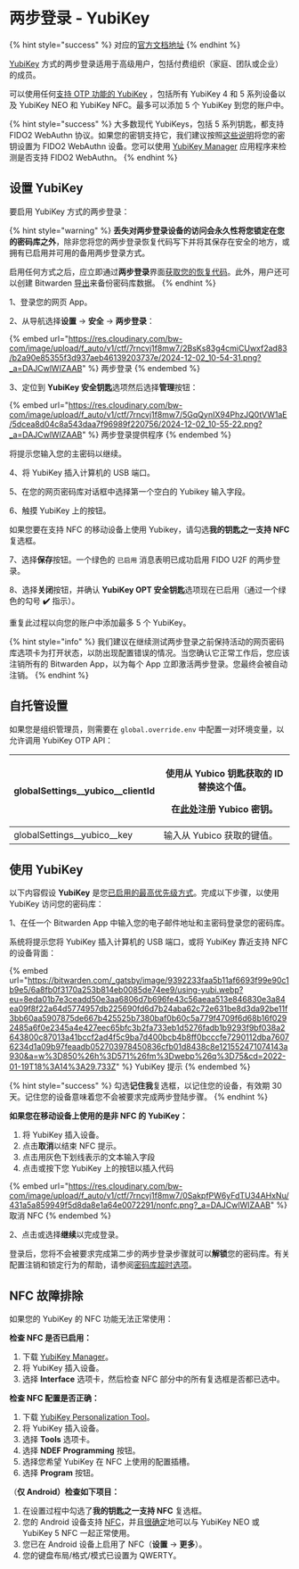 # 两步登录 - YubiKey

{% hint style="success" %}
对应的[官方文档地址](https://bitwarden.com/help/article/setup-two-step-login-yubikey/)
{% endhint %}

[YubiKey](https://www.yubico.com/) 方式的两步登录适用于高级用户，包括付费组织（家庭、团队或企业）的成员。

可以使用任何[支持 OTP 功能的 YubiKey](https://www.yubico.com/products/yubikey-hardware/compare-yubikeys/) ，包括所有 YubiKey 4 和 5 系列设备以及 YubiKey NEO 和 YubiKey NFC。最多可以添加 5 个 YubiKey 到您的账户中。

{% hint style="success" %}
大多数现代 YubiKeys，包括 5 系列钥匙，都支持 FIDO2 WebAuthn 协议。如果您的密钥支持它，我们建议按照[这些说明](two-step-login-via-fido.md)将您的密钥设置为 FIDO2 WebAuthn 设备。您可以使用 [YubiKey Manager](https://www.yubico.com/support/download/yubikey-manager/) 应用程序来检测是否支持 FIDO2 WebAuthn。
{% endhint %}

## 设置 YubiKey <a href="#setup-yubikey" id="setup-yubikey"></a>

要启用 YubiKey 方式的两步登录：

{% hint style="warning" %}
**丢失对两步登录设备的访问会永久性将您锁定在您的密码库之外**，除非您将您的两步登录恢复代码写下并将其保存在安全的地方，或拥有已启用并可用的备用两步登录方式。

启用任何方式之后，应立即通过**两步登录**界面[获取您的恢复代码](../recovery-codes.md)。此外，用户还可以创建 Bitwarden [导出](../../../import-export/export-vault-data.md)来备份密码库数据。
{% endhint %}

1、登录您的网页 App。

2、从导航选择**设置** → **安全** → **两步登录**：

{% embed url="https://res.cloudinary.com/bw-com/image/upload/f_auto/v1/ctf/7rncvj1f8mw7/2BsKs83g4cmiCUwxf2ad83/b2a90e85355f3d937aeb46139203737e/2024-12-02_10-54-31.png?_a=DAJCwlWIZAAB" %}
两步登录
{% endembed %}

3、定位到 **YubiKey 安全钥匙**选项然后选择**管理**按钮：

{% embed url="https://res.cloudinary.com/bw-com/image/upload/f_auto/v1/ctf/7rncvj1f8mw7/5GqQynIX94PhzJQ0tVW1aE/5dcea8d04c8a543daa7f96989f220756/2024-12-02_10-55-22.png?_a=DAJCwlWIZAAB" %}
两步登录提供程序
{% endembed %}

将提示您输入您的主密码以继续。

4、将 YubiKey 插入计算机的 USB 端口。

5、在您的网页密码库对话框中选择第一个空白的 Yubikey 输入字段。

6、触摸 YubiKey 上的按钮。

如果您要在支持 NFC 的移动设备上使用 Yubikey，请勾选**我的钥匙之一支持 NFC** 复选框。

7、选择**保存**按钮。一个绿色的 `已启用` 消息表明已成功启用 FIDO U2F 的两步登录。

8、选择**关闭**按钮，并确认 **YubiKey OPT 安全钥匙**选项现在已启用（通过一个绿色的勾号 **✔️** 指示）。

重复此过程以向您的账户中添加最多 5 个 YubiKey。

{% hint style="info" %}
我们建议在继续测试两步登录之前保持活动的网页密码库选项卡为打开状态，以防出现配置错误的情况。当您确认它正常工作后，您应该注销所有的 Bitwarden App，以为每个 App 立即激活两步登录。您最终会被自动注销。
{% endhint %}

## 自托管设置 <a href="#self-hosted-setup" id="self-hosted-setup"></a>

如果您是组织管理员，则需要在 `global.override.env` 中配置一对环境变量，以允许调用 YubiKey OTP API：

| globalSettings\_\_yubico\_\_clientId | <p>使用从 Yubico 钥匙获取的 ID 替换这个值。</p><p>在<a href="https://upgrade.yubico.com/getapikey/">此处</a>注册 Yubico 密钥。</p> |
| ------------------------------------ | ------------------------------------------------------------------------------------------------------------ |
| globalSettings\_\_yubico\_\_key      | 输入从 Yubico 获取的键值。                                                                                            |

## 使用 YubiKey <a href="#use-yubikey" id="use-yubikey"></a>

以下内容假设 **YubiKey** 是您[已启用的最高优先级方式](two-step-login-methods.md#using-multiple-methods)。完成以下步骤，以使用 YubiKey 访问您的密码库：

1、在任一个 Bitwarden App 中输入您的电子邮件地址和主密码登录您的密码库。

系统将提示您将 YubiKey 插入计算机的 USB 端口，或将 YubiKey 靠近支持 NFC 的设备背面：

{% embed url="https://bitwarden.com/_gatsby/image/9392233faa5b11af6693f99e90c1b9e5/6a8fb0f3170a253b814eb0085de74ee9/using-yubi.webp?eu=8eda01b7e3ceadd50e3aa6806d7b696fe43c56aeaa513e846830e3a84ea09f8f22a64d5774957db225690fd6d7b24aba62c72e631be8d3da92be11f3bb60aa5907875de667b425525b7380baf0b60c5a779f4709f6d68b16f0292485a6f0e2345a4e427eec65bfc3b2fa733eb1d5276fadb1b9293f9bf038a2643800c87013a41bccf2ad4f5c9ba7d400bcb4b8ff0bcccfe7290112dba76076234d1a09b97feaadb052703978450836cfb01d8438c8e121552471074143a930&a=w%3D850%26h%3D571%26fm%3Dwebp%26q%3D75&cd=2022-01-19T18%3A14%3A29.733Z" %}
YubiKey 提示
{% endembed %}

{% hint style="success" %}
勾选**记住我**复选框，以记住您的设备，有效期 30 天。记住您的设备意味着您不会被要求完成两步登陆步骤。
{% endhint %}

**如果您在移动设备上使用的是非 NFC 的 YubiKey：**

1. 将 YubiKey 插入设备。
2. 点击**取消**以结束 NFC 提示。
3. 点击用灰色下划线表示的文本输入字段
4. 点击或按下您 YubiKey 上的按钮以插入代码

{% embed url="https://res.cloudinary.com/bw-com/image/upload/f_auto/v1/ctf/7rncvj1f8mw7/0SakpfPW6yFdTU34AHxNu/431a5a859949f5d8da8e1a64e0072291/nonfc.png?_a=DAJCwlWIZAAB" %}
取消 NFC
{% endembed %}

2、点击或选择**继续**以完成登录。

登录后，您将不会被要求完成第二步的两步登录步骤就可以**解锁**您的密码库。有关配置注销和锁定行为的帮助，请参阅[密码库超时选项](../../log-in-and-unlock/vault-timeout-options.md)。

## NFC 故障排除 <a href="#nfc-troubleshooting" id="nfc-troubleshooting"></a>

如果您的 YubiKey 的 NFC 功能无法正常使用：

**检查 NFC 是否已启用：**

1. 下载 [YubiKey Manager](https://www.yubico.com/products/services-software/download/yubikey-manager/)。
2. 将 YubiKey 插入设备。
3. 选择 **Interface** 选项卡，然后检查 NFC 部分中的所有复选框是否都已选中。

**检查 NFC 配置是否正确：**

1. 下载 [YubiKey Personalization Tool](https://www.yubico.com/products/services-software/download/yubikey-personalization-tools/)。
2. 将 YubiKey 插入设备。
3. 选择 **Tools** 选项卡。
4. 选择 **NDEF Programming** 按钮。
5. 选择您希望 YubiKey 在 NFC 上使用的配置插槽。
6. 选择 **Program** 按钮。

（**仅 Android）检查如下项目：**

1. 在设置过程中勾选了**我的钥匙之一支持 NFC** 复选框。
2. 您的 Android 设备支持 [NFC](https://en.wikipedia.org/wiki/List_of_NFC-enabled_mobile_devices)，并且[很确定](https://forum.yubico.com/viewtopic1c5f.html?f=26\&t=1302)地可以与 YubiKey NEO 或 YubiKey 5 NFC 一起正常使用。
3. 您已在 Android 设备上启用了 NFC（**设置** → **更多**）。
4. 您的键盘布局/格式/模式已设置为 QWERTY。
